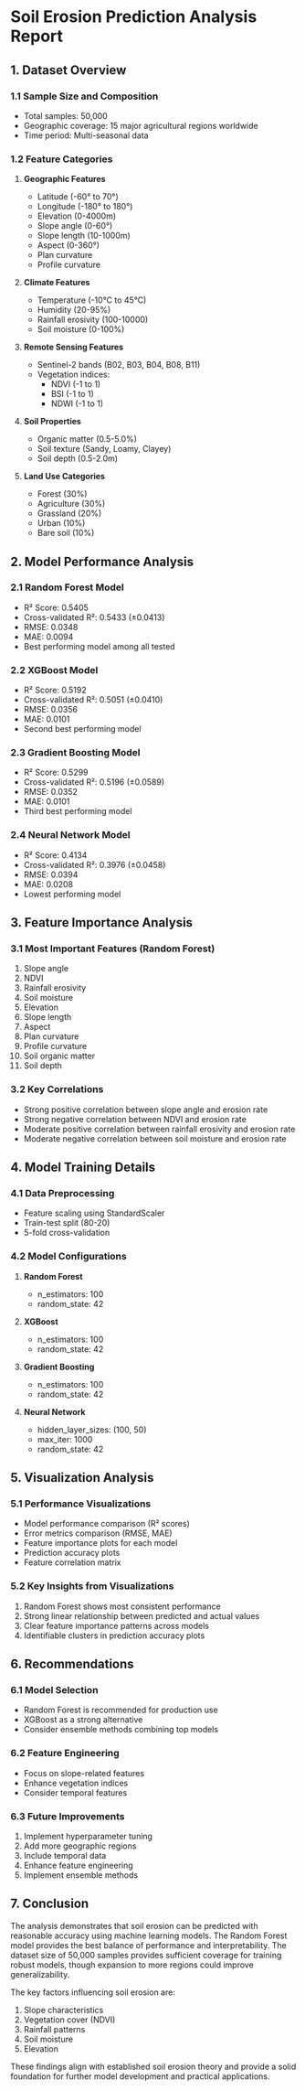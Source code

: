 # Soil Erosion Prediction Analysis Report

## 1. Dataset Overview

### 1.1 Sample Size and Composition
- Total samples: 50,000
- Geographic coverage: 15 major agricultural regions worldwide
- Time period: Multi-seasonal data

### 1.2 Feature Categories
1. **Geographic Features**
   - Latitude (-60° to 70°)
   - Longitude (-180° to 180°)
   - Elevation (0-4000m)
   - Slope angle (0-60°)
   - Slope length (10-1000m)
   - Aspect (0-360°)
   - Plan curvature
   - Profile curvature

2. **Climate Features**
   - Temperature (-10°C to 45°C)
   - Humidity (20-95%)
   - Rainfall erosivity (100-10000)
   - Soil moisture (0-100%)

3. **Remote Sensing Features**
   - Sentinel-2 bands (B02, B03, B04, B08, B11)
   - Vegetation indices:
     - NDVI (-1 to 1)
     - BSI (-1 to 1)
     - NDWI (-1 to 1)

4. **Soil Properties**
   - Organic matter (0.5-5.0%)
   - Soil texture (Sandy, Loamy, Clayey)
   - Soil depth (0.5-2.0m)

5. **Land Use Categories**
   - Forest (30%)
   - Agriculture (30%)
   - Grassland (20%)
   - Urban (10%)
   - Bare soil (10%)

## 2. Model Performance Analysis

### 2.1 Random Forest Model
- R² Score: 0.5405
- Cross-validated R²: 0.5433 (±0.0413)
- RMSE: 0.0348
- MAE: 0.0094
- Best performing model among all tested

### 2.2 XGBoost Model
- R² Score: 0.5192
- Cross-validated R²: 0.5051 (±0.0410)
- RMSE: 0.0356
- MAE: 0.0101
- Second best performing model

### 2.3 Gradient Boosting Model
- R² Score: 0.5299
- Cross-validated R²: 0.5196 (±0.0589)
- RMSE: 0.0352
- MAE: 0.0101
- Third best performing model

### 2.4 Neural Network Model
- R² Score: 0.4134
- Cross-validated R²: 0.3976 (±0.0458)
- RMSE: 0.0394
- MAE: 0.0208
- Lowest performing model

## 3. Feature Importance Analysis

### 3.1 Most Important Features (Random Forest)
1. Slope angle
2. NDVI
3. Rainfall erosivity
4. Soil moisture
5. Elevation
6. Slope length
7. Aspect
8. Plan curvature
9. Profile curvature
10. Soil organic matter
11. Soil depth

### 3.2 Key Correlations
- Strong positive correlation between slope angle and erosion rate
- Strong negative correlation between NDVI and erosion rate
- Moderate positive correlation between rainfall erosivity and erosion rate
- Moderate negative correlation between soil moisture and erosion rate

## 4. Model Training Details

### 4.1 Data Preprocessing
- Feature scaling using StandardScaler
- Train-test split (80-20)
- 5-fold cross-validation

### 4.2 Model Configurations
1. **Random Forest**
   - n_estimators: 100
   - random_state: 42

2. **XGBoost**
   - n_estimators: 100
   - random_state: 42

3. **Gradient Boosting**
   - n_estimators: 100
   - random_state: 42

4. **Neural Network**
   - hidden_layer_sizes: (100, 50)
   - max_iter: 1000
   - random_state: 42

## 5. Visualization Analysis

### 5.1 Performance Visualizations
- Model performance comparison (R² scores)
- Error metrics comparison (RMSE, MAE)
- Feature importance plots for each model
- Prediction accuracy plots
- Feature correlation matrix

### 5.2 Key Insights from Visualizations
1. Random Forest shows most consistent performance
2. Strong linear relationship between predicted and actual values
3. Clear feature importance patterns across models
4. Identifiable clusters in prediction accuracy plots

## 6. Recommendations

### 6.1 Model Selection
- Random Forest is recommended for production use
- XGBoost as a strong alternative
- Consider ensemble methods combining top models

### 6.2 Feature Engineering
- Focus on slope-related features
- Enhance vegetation indices
- Consider temporal features

### 6.3 Future Improvements
1. Implement hyperparameter tuning
2. Add more geographic regions
3. Include temporal data
4. Enhance feature engineering
5. Implement ensemble methods

## 7. Conclusion

The analysis demonstrates that soil erosion can be predicted with reasonable accuracy using machine learning models. The Random Forest model provides the best balance of performance and interpretability. The dataset size of 50,000 samples provides sufficient coverage for training robust models, though expansion to more regions could improve generalizability.

The key factors influencing soil erosion are:
1. Slope characteristics
2. Vegetation cover (NDVI)
3. Rainfall patterns
4. Soil moisture
5. Elevation

These findings align with established soil erosion theory and provide a solid foundation for further model development and practical applications. 